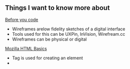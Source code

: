 ## Things I want to know more about

[Before you code](https://careerfoundry.com/en/blog/ux-design/how-to-create-your-first-wireframe/)

* Wireframes arelow fidelity sketches of a digital interface
* Tools used for this can be UXPin, InVision, Wirefream.cc
* Wireframes can be physical or digital

[Mozilla HTML Basics](https://developer.mozilla.org/en-US/docs/Learn/Getting_started_with_the_web/HTML_basics)

* Tag is used for creating an element
* 